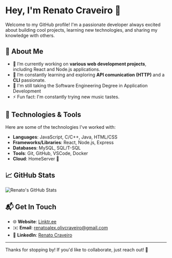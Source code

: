 # Hey, I'm Renato Craveiro 👋

Welcome to my GitHub profile! I'm a passionate developer always excited about building cool projects, learning new technologies, and sharing my knowledge with others. 

## 🚀 About Me

- 🔭 I’m currently working on **various web development projects**, including React and Node.js applications.
- 🌱 I’m constantly learning and exploring **API comunication (HTTP)** and a **CLI** passionate.
- 💬 I'm still taking the Software Engineering Degree in Application Development
- ⚡ Fun fact: I'm constantly trying new music tastes.

## 🔧 Technologies & Tools

Here are some of the technologies I've worked with:

- **Languages**: JavaScript, C/C++, Java, HTML/CSS
- **Frameworks/Libraries**: React, Node.js, Express
- **Databases**: MySQL, SQL/T-SQL
- **Tools**: Git, GitHub, VSCode, Docker
- **Cloud**: HomeServer 😬

## 📈 GitHub Stats

![Renato's GitHub Stats](https://github-readme-stats.vercel.app/api?username=renato-craveiro&show_icons=true&hide_title=true&count_private=true&hide=prs)



## 📬 Get In Touch

- 🌐 **Website**: [Linktr.ee]([https://linktr.ee/renato_craveiro](https://linktr.ee/renato_craveiro))
- ✉️ **Email**: [renatoalex.olivcraveiro@gmail.com](mailto:renatoalex.olivcraveiro@gmail.com)
- 🔗 **LinkedIn**: [Renato Craveiro](https://www.linkedin.com/in/renato-craveiro-796472166)


---

Thanks for stopping by! If you'd like to collaborate, just reach out! 🤝


